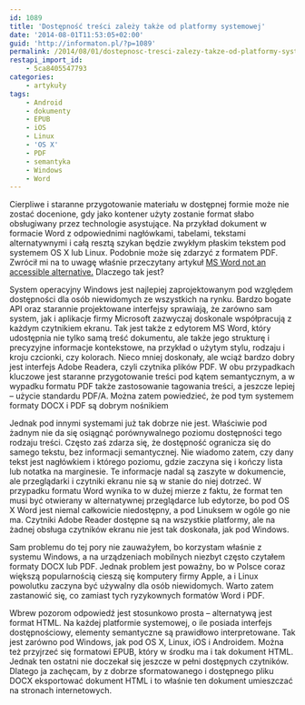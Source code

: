 ```yaml
---
id: 1089
title: 'Dostępność treści zależy także od platformy systemowej'
date: '2014-08-01T11:53:05+02:00'
guid: 'http://informaton.pl/?p=1089'
permalink: /2014/08/01/dostepnosc-tresci-zalezy-takze-od-platformy-systemowej/
restapi_import_id:
    - 5ca8405547793
categories:
    - artykuły
tags:
    - Android
    - dokumenty
    - EPUB
    - iOS
    - Linux
    - 'OS X'
    - PDF
    - semantyka
    - Windows
    - Word
---
```


Cierpliwe i staranne przygotowanie materiału w dostępnej formie może nie zostać docenione, gdy jako kontener użyty zostanie format słabo obsługiwany przez technologie asystujące. Na przykład dokument w formacie Word z odpowiednimi nagłówkami, tabelami, tekstami alternatywnymi i całą resztą szykan będzie zwykłym płaskim tekstem pod systemem OS X lub Linux. Podobnie może się zdarzyć z formatem PDF. Zwrócił mi na to uwagę właśnie przeczytany artykuł [MS Word not an accessible alternative.](https://webtoolkit.govt.nz/blog/2014/07/ms-word-not-an-accessible-alternative/) Dlaczego tak jest?

System operacyjny Windows jest najlepiej zaprojektowanym pod względem dostępności dla osób niewidomych ze wszystkich na rynku. Bardzo bogate API oraz starannie projektowane interfejsy sprawiają, że zarówno sam system, jak i aplikacje firmy Microsoft zazwyczaj doskonale współpracują z każdym czytnikiem ekranu. Tak jest także z edytorem MS Word, który udostępnia nie tylko samą treść dokumentu, ale także jego strukturę i precyzyjne informacje kontekstowe, na przykład o użytym stylu, rodzaju i kroju czcionki, czy kolorach. Nieco mniej doskonały, ale wciąż bardzo dobry jest interfejs Adobe Readera, czyli czytnika plików PDF. W obu przypadkach kluczowe jest staranne przygotowanie treści pod kątem semantycznym, a w wypadku formatu PDF także zastosowanie tagowania treści, a jeszcze lepiej – użycie standardu PDF/A. Można zatem powiedzieć, że pod tym systemem formaty DOCX i PDF są dobrym nośnikiem

Jednak pod innymi systemami już tak dobrze nie jest. Właściwie pod żadnym nie da się osiągnąć porównywalnego poziomu dostępności tego rodzaju treści. Często zaś zdarza się, że dostępność ogranicza się do samego tekstu, bez informacji semantycznej. Nie wiadomo zatem, czy dany tekst jest nagłówkiem i którego poziomu, gdzie zaczyna się i kończy lista lub notatka na marginesie. Te informacje nadal są zaszyte w dokumencie, ale przeglądarki i czytniki ekranu nie są w stanie do niej dotrzeć. W przypadku formatu Word wynika to w dużej mierze z faktu, że format ten musi być otwierany w alternatywnej przeglądarce lub edytorze, bo pod OS X Word jest niemal całkowicie niedostępny, a pod Linuksem w ogóle go nie ma. Czytniki Adobe Reader dostępne są na wszystkie platformy, ale na żadnej obsługa czytników ekranu nie jest tak doskonała, jak pod Windows.

Sam problemu do tej pory nie zauważyłem, bo korzystam właśnie z systemu Windows, a na urządzeniach mobilnych niezbyt często czytałem formaty DOCX lub PDF. Jednak problem jest poważny, bo w Polsce coraz większą popularnością cieszą się komputery firmy Apple, a i Linux powolutku zaczyna być używalny dla osób niewidomych. Warto zatem zastanowić się, co zamiast tych ryzykownych formatów Word i PDF.

Wbrew pozorom odpowiedź jest stosunkowo prosta – alternatywą jest format HTML. Na każdej platformie systemowej, o ile posiada interfejs dostępnościowy, elementy semantyczne są prawidłowo interpretowane. Tak jest zarówno pod Windows, jak pod OS X, Linux, iOS i Androidem. Można też przyjrzeć się formatowi EPUB, który w środku ma i tak dokument HTML. Jednak ten ostatni nie doczekał się jeszcze w pełni dostępnych czytników. Dlatego ja zachęcam, by z dobrze sformatowanego i dostępnego pliku DOCX eksportować dokument HTML i to właśnie ten dokument umieszczać na stronach internetowych.
